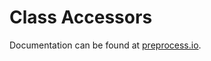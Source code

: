 # Class Accessors

Documentation can be found at [preprocess.io](https://preprocess.io#class-accessors).
